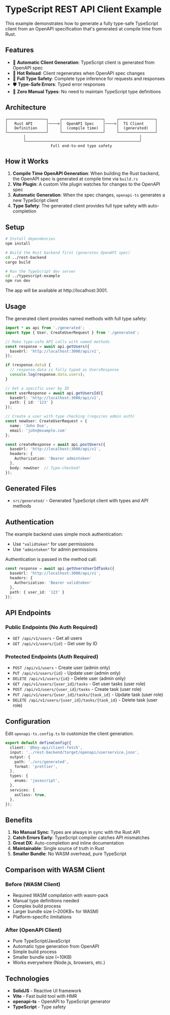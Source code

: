 # TypeScript REST API Client Example

This example demonstrates how to generate a fully type-safe TypeScript client from an OpenAPI specification that's generated at compile time from Rust.

## Features

- 🚀 **Automatic Client Generation**: TypeScript client is generated from OpenAPI spec
- 🔄 **Hot Reload**: Client regenerates when OpenAPI spec changes
- 📘 **Full Type Safety**: Complete type inference for requests and responses
- 🛡️ **Type-Safe Errors**: Typed error responses
- 🔧 **Zero Manual Types**: No need to maintain TypeScript type definitions

## Architecture

```
┌─────────────────┐     ┌──────────────────┐     ┌────────────────┐
│   Rust API      │────>│  OpenAPI Spec    │────>│  TS Client     │
│   Definition    │     │  (compile time)  │     │  (generated)   │
└─────────────────┘     └──────────────────┘     └────────────────┘
        │                                                  │
        └──────────────────────────────────────────────────┘
                    Full end-to-end type safety
```

## How it Works

1. **Compile Time OpenAPI Generation**: When building the Rust backend, the OpenAPI spec is generated at compile time via `build.rs`
2. **Vite Plugin**: A custom Vite plugin watches for changes to the OpenAPI spec
3. **Automatic Generation**: When the spec changes, `openapi-ts` generates a new TypeScript client
4. **Type Safety**: The generated client provides full type safety with auto-completion

## Setup

```bash
# Install dependencies
npm install

# Build the Rust backend first (generates OpenAPI spec)
cd ../rest-backend
cargo build

# Run the TypeScript dev server
cd ../typescript-example
npm run dev
```

The app will be available at http://localhost:3001.

## Usage

The generated client provides named methods with full type safety:

```typescript
import * as api from './generated';
import type { User, CreateUserRequest } from './generated';

// Make type-safe API calls with named methods
const response = await api.getUsers({
  baseUrl: 'http://localhost:3000/api/v1',
});

if (response.data) {
  // response.data is fully typed as UsersResponse
  console.log(response.data.users);
}

// Get a specific user by ID
const userResponse = await api.getUsersId({
  baseUrl: 'http://localhost:3000/api/v1',
  path: { id: '123' }
});

// Create a user with type checking (requires admin auth)
const newUser: CreateUserRequest = {
  name: 'John Doe',
  email: 'john@example.com'
};

const createResponse = await api.postUsers({
  baseUrl: 'http://localhost:3000/api/v1',
  headers: {
    Authorization: 'Bearer admintoken'
  },
  body: newUser  // Type-checked!
});
```

## Generated Files

- `src/generated/` - Generated TypeScript client with types and API methods

## Authentication

The example backend uses simple mock authentication:
- Use `"validtoken"` for user permissions
- Use `"admintoken"` for admin permissions

Authentication is passed in the method call:
```typescript
const response = await api.getUsersUserIdTasks({
  baseUrl: 'http://localhost:3000/api/v1',
  headers: {
    Authorization: 'Bearer validtoken'
  },
  path: { user_id: '123' }
});
```

## API Endpoints

### Public Endpoints (No Auth Required)
- `GET /api/v1/users` - Get all users
- `GET /api/v1/users/{id}` - Get user by ID

### Protected Endpoints (Auth Required)
- `POST /api/v1/users` - Create user (admin only)
- `PUT /api/v1/users/{id}` - Update user (admin only)
- `DELETE /api/v1/users/{id}` - Delete user (admin only)
- `GET /api/v1/users/{user_id}/tasks` - Get user tasks (user role)
- `POST /api/v1/users/{user_id}/tasks` - Create task (user role)
- `PUT /api/v1/users/{user_id}/tasks/{task_id}` - Update task (user role)
- `DELETE /api/v1/users/{user_id}/tasks/{task_id}` - Delete task (user role)

## Configuration

Edit `openapi-ts.config.ts` to customize the client generation:

```typescript
export default defineConfig({
  client: '@hey-api/client-fetch',
  input: '../rest-backend/target/openapi/userservice.json',
  output: {
    path: './src/generated',
    format: 'prettier',
  },
  types: {
    enums: 'javascript',
  },
  services: {
    asClass: true,
  },
});
```

## Benefits

1. **No Manual Sync**: Types are always in sync with the Rust API
2. **Catch Errors Early**: TypeScript compiler catches API mismatches
3. **Great DX**: Auto-completion and inline documentation
4. **Maintainable**: Single source of truth in Rust
5. **Smaller Bundle**: No WASM overhead, pure TypeScript

## Comparison with WASM Client

### Before (WASM Client)
- Required WASM compilation with wasm-pack
- Manual type definitions needed
- Complex build process
- Larger bundle size (~200KB+ for WASM)
- Platform-specific limitations

### After (OpenAPI Client)  
- Pure TypeScript/JavaScript
- Automatic type generation from OpenAPI
- Simple build process
- Smaller bundle size (~10KB)
- Works everywhere (Node.js, browsers, etc.)

## Technologies

- **SolidJS** - Reactive UI framework
- **Vite** - Fast build tool with HMR
- **openapi-ts** - OpenAPI to TypeScript generator
- **TypeScript** - Type safety